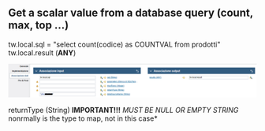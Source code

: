 ## Get a scalar value from a database query (count, max, top ...)

tw.local.sql = "select count(codice) as COUNTVAL from prodotti"
tw.local.result (**ANY**)

<img src="images/scalar-value.png" alt="variable mapping"/>

returnType (String) **IMPORTANT!!!** *MUST BE NULL OR EMPTY STRING* nonrmally is the type to map, not in this case*